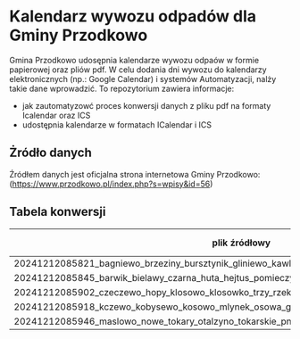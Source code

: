 # Kalendarz wywozu odpadów dla Gminy Przodkowo
Gmina Przodkowo udosępnia kalendarze wywozu odpaów w formie papierowej oraz pliów pdf. W celu dodania dni wywozu do kalendarzy elektronicznych (np.: Google Calendar) i systemów Automatyzacji, nalży takie dane wprowadzić.
To repozytorium zawiera informacje:
- jak zautomatyzowć proces konwersji danych z pliku pdf na formaty Icalendar oraz ICS
- udostępnia kalendarze w formatach ICalendar i ICS

## Żródło danych
Źródłem danych jest oficjalna strona internetowa Gminy Przodkowo: (https://www.przodkowo.pl/index.php?s=wpisy&id=56)

## Tabela konwersji
|plik źródłowy|format pośredni|ICS|ICalendar|
| ------------- |:-------------------:|:-------------------:| -----:|
|20241212085821_bagniewo_brzeziny_bursztynik_gliniewo_kawle_dolne_kawle_gorne_przodkowo.pdf||||
|20241212085845_barwik_bielawy_czarna_huta_hejtus_pomieczyno_rab_stanislawy_szarlata_wilanowo.pdf||||
|20241212085902_czeczewo_hopy_klosowo_klosowko_trzy_rzeki_zaleskie_piaski_zaleze.pdf||||
|20241212085918_kczewo_kobysewo_kosowo_mlynek_osowa_gora_smoldzino.pdf||||
|20241212085946_maslowo_nowe_tokary_otalzyno_tokarskie_pnie_tokary_warzenko.pdf|ok|ok||

